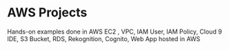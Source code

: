 # AWS Projects
Hands-on examples done in AWS EC2 , VPC, IAM User, IAM Policy, Cloud 9 IDE, S3 Bucket, RDS, Rekognition, Cognito, Web App hosted in AWS
